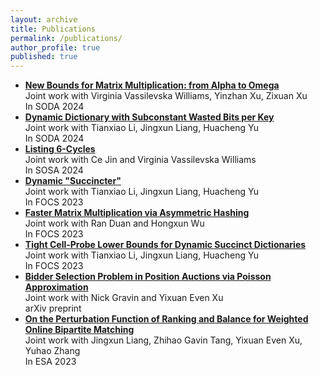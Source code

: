 ```yaml
---
layout: archive
title: Publications
permalink: /publications/
author_profile: true
published: true
---
```


- **[New Bounds for Matrix Multiplication: from Alpha to Omega](https://arxiv.org/abs/2307.07970)**  
  Joint work with Virginia Vassilevska Williams, Yinzhan Xu, Zixuan Xu  
  In SODA 2024
- **[Dynamic Dictionary with Subconstant Wasted Bits per Key](https://arxiv.org/abs/2310.20536)**  
  Joint work with Tianxiao Li, Jingxun Liang, Huacheng Yu  
  In SODA 2024
- **[Listing 6-Cycles](https://arxiv.org/abs/2310.14575)**  
  Joint work with Ce Jin and Virginia Vassilevska Williams  
  In SOSA 2024
- **[Dynamic "Succincter"](https://arxiv.org/abs/2309.12950)**  
  Joint work with Tianxiao Li, Jingxun Liang, Huacheng Yu  
  In FOCS 2023
- **[Faster Matrix Multiplication via Asymmetric Hashing](https://arxiv.org/abs/2210.10173)**  
  Joint work with Ran Duan and Hongxun Wu  
  In FOCS 2023
- [**Tight Cell-Probe Lower Bounds for Dynamic Succinct Dictionaries**](https://arxiv.org/abs/2306.02253)  
  Joint work with Tianxiao Li, Jingxun Liang, Huacheng Yu  
  In FOCS 2023
- **[Bidder Selection Problem in Position Auctions via Poisson Approximation](https://arxiv.org/abs/2306.10648)**  
  Joint work with Nick Gravin and Yixuan Even Xu  
  arXiv preprint
- **[On the Perturbation Function of Ranking and Balance for Weighted Online Bipartite Matching](https://arxiv.org/abs/2210.10370)**  
  Joint work with Jingxun Liang, Zhihao Gavin Tang, Yixuan Even Xu, Yuhao Zhang  
  In ESA 2023
